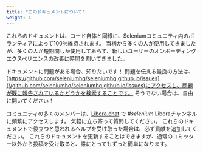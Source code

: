 ```yaml
---
title: "このドキュメントについて"
weight: 4
---
```



これらのドキュメントは、コード自体と同様に、Seleniumコミュニティ内のボランティアによって100％維持されます。
当初から多くの人が使用してきましたが、多くの人が短期間しか使用しておらず、新しいユーザーのオンボーディングエクスペリエンスの改善に時間を割いてきました。

ドキュメントに問題がある場合、知りたいです！
問題を伝える最良の方法は、[https://github.com/seleniumhq/seleniumhq.github.io/issues](//github.com/seleniumhq/seleniumhq.github.io/issues)にアクセスし、問題が既に報告されているかどうかを検索することです。
そうでない場合は、自由に開いてください！

コミュニティの多くのメンバーは、[Libera.chat](https://libera.chat/) で _#selenium_ Liberaチャンネルに頻繁にアクセスします。
気軽に立ち寄って質問してください。
これらのドキュメントで役立つと思われるヘルプを受け取った場合は、必ず貢献を追加してください。
これらのドキュメントを更新することはできますが、通常のコミッター以外から投稿を受け取ると、誰にとってもずっと簡単になります。
